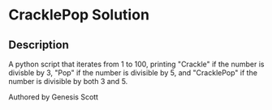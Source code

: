 # CracklePop Solution


## Description

A python script that iterates from 1 to 100, printing "Crackle" if the number is divisble by 3,
"Pop" if the number is divisible by 5, and "CracklePop" if the number is divisible by both 3 and 5.

Authored by Genesis Scott